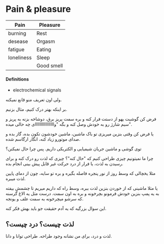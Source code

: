 # Pain & pleasure

| Pain | Pleasure |
|------|----------|
|   burning   | Rest     |
|    desease  | Orgasm   |
|     fatigue | Eating   |
|     loneliness | Sleep    |
|      | Good smell |


#### Definitions
- electrochemical signals



<p>ولی اون تعریف منو قانع نمیکنه.</p>
<p>بر اینکه بهتر درک کنیم، مثال بزنیم.</p>
<p>فرض کن گوشیت یهو از دستت فرار کنه و بره سمت پریز برق، دوشاخه بزنه به پریز و سیم شارژ رو به خودش وصل کنه و بگه "واااااااااااااااای چه حالی میده".</p>
<p>یا فرض کن وقتی بنزین میریزی تو باک ماشین، ماشین خودشون تکون بده، گاز بده و صدای موتورو زیاد کنه، انگار ارگاسم شده.</p>
<p>توی گوشی و ماشین جریان شیمیایی و الکتریکی داریم. پس چرا حال نمیکنن؟</p>
<p>چرا ما نمیتونیم چیزی طراحی کنیم که "حال کنه"؟ چیزی که لذت رو درک کنه و برای رسیدن به لذت، یا فرار از درد حرکت غیر قابل پیش بینی انجام بده.</p>
<p>مثلا یخچالی که وسط روز از نور پنجره فاصله بگیره و بره تو سایه، چون از دمای پایین لذت میبره.</p>
<p>یا مثلا ماشینی که از خوردن بنزین لذت ببره، وسط راه که داریم میریم تا چشمش بیفته به یه پمپ بنزین خودش فرمونو بچرخونه و بره به اون سمت. درست مثل یه الاغ گرسنه که سرشو میچرخونه به سمت علف و یونجه.</p>
<p>این سوال بزرگیه که یه آدم حقیقت جو باید بهش فکر کنه.</p>

<h2>لذت چیست؟ درد چیست؟</h2>
<p>
    لذت و درد، برای من نشانه وجود طراحه. طراحی توانا و دانا.
</p>
